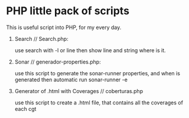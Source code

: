 # PHP little pack of scripts
This is useful script into PHP, for my every day.

1. Search // Search.php:

	use search with -l or line then show line and string where is it.



2. Sonar // generador-properties.php:

	use this script to generate the sonar-runner properties, and when is generated then automatic run sonar-runner -e

3. Generator of .html with Coverages // coberturas.php

	use this script to create a .html file, that contains all the coverages of each cgt
